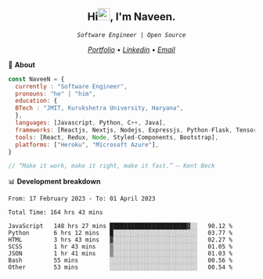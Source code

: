 <h2 align="center">Hi<img src="https://media.giphy.com/media/hvRJCLFzcasrR4ia7z/giphy.gif" width="25px" height="25px">, I'm Naveen.
</h2>


<p align="center"><code><em>Software Engineer | Open Source</em></code></p>


<p align="center">
  <a href="https://naveen8801.github.io/portfolio/"><em>Portfolio</em></a> •
  <a href="https://www.linkedin.com/in/naveen-kumar-6777881ab/"><em>Linkedin</em></a> •
<!--   <a href="https://twitter.com/naveen_8801"><em>Twitter</em></a> • -->
  <a href="mailto:naveensharma10d@gmail.com"><em>Email</em></a>
</p>

👋 **About**

```javascript
const NaveeN = {
  currently : "Software Engineer",
  pronouns: "he" | "him",
  education: {
  BTech : "JMIT, Kurukshetra University, Haryana",
  },
  languages: [Javascript, Python, C++, Java],
  frameworks: [Reactjs, Nextjs, Nodejs, Expressjs, Python-Flask, Tensorflow],
  tools: [React, Redux, Node, Styled-Components, Bootstrap],
  platforms: ["Heroku", "Microsoft Azure"],
}

// “Make it work, make it right, make it fast.” – Kent Beck

```


📊 **Development breakdown**

<!--START_SECTION:stats-->

```text
From: 17 February 2023 - To: 01 April 2023

Total Time: 164 hrs 43 mins

JavaScript   148 hrs 27 mins ██████████████████████▓░░   90.12 %
Python       6 hrs 12 mins   █░░░░░░░░░░░░░░░░░░░░░░░░   03.77 %
HTML         3 hrs 43 mins   ▓░░░░░░░░░░░░░░░░░░░░░░░░   02.27 %
SCSS         1 hr 43 mins    ▒░░░░░░░░░░░░░░░░░░░░░░░░   01.05 %
JSON         1 hr 41 mins    ▒░░░░░░░░░░░░░░░░░░░░░░░░   01.03 %
Bash         55 mins         ░░░░░░░░░░░░░░░░░░░░░░░░░   00.56 %
Other        53 mins         ░░░░░░░░░░░░░░░░░░░░░░░░░   00.54 %
```

<!--END_SECTION:stats-->


